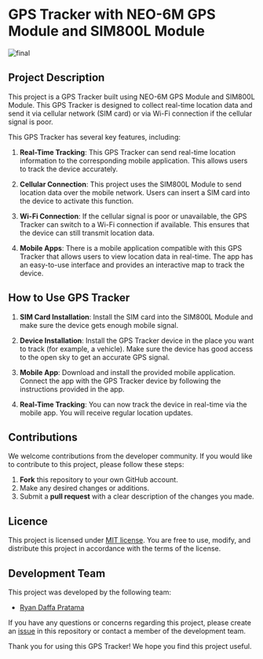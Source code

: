 # GPS Tracker with NEO-6M GPS Module and SIM800L Module

![final](https://github.com/11neuty/GPS-tracker/assets/49444532/6708b546-ba7f-4b96-8e3b-ccc12e0fe5e5)


## Project Description
This project is a GPS Tracker built using NEO-6M GPS Module and SIM800L Module. This GPS Tracker is designed to collect real-time location data and send it via cellular network (SIM card) or via Wi-Fi connection if the cellular signal is poor. 

This GPS Tracker has several key features, including:

1. **Real-Time Tracking**: This GPS Tracker can send real-time location information to the corresponding mobile application. This allows users to track the device accurately.

2. **Cellular Connection**: This project uses the SIM800L Module to send location data over the mobile network. Users can insert a SIM card into the device to activate this function.

3. **Wi-Fi Connection**: If the cellular signal is poor or unavailable, the GPS Tracker can switch to a Wi-Fi connection if available. This ensures that the device can still transmit location data.

4. **Mobile Apps**: There is a mobile application compatible with this GPS Tracker that allows users to view location data in real-time. The app has an easy-to-use interface and provides an interactive map to track the device.

## How to Use GPS Tracker

1. **SIM Card Installation**: Install the SIM card into the SIM800L Module and make sure the device gets enough mobile signal.

2. **Device Installation**: Install the GPS Tracker device in the place you want to track (for example, a vehicle). Make sure the device has good access to the open sky to get an accurate GPS signal.

3. **Mobile App**: Download and install the provided mobile application. Connect the app with the GPS Tracker device by following the instructions provided in the app.

4. **Real-Time Tracking**: You can now track the device in real-time via the mobile app. You will receive regular location updates.

## Contributions
We welcome contributions from the developer community. If you would like to contribute to this project, please follow these steps:

1. **Fork** this repository to your own GitHub account.
2. Make any desired changes or additions.
3. Submit a **pull request** with a clear description of the changes you made.

## Licence
This project is licensed under [MIT license](LICENSE). You are free to use, modify, and distribute this project in accordance with the terms of the license.

## Development Team
This project was developed by the following team:

- [Ryan Daffa Pratama](https://github.com/11neuty)

If you have any questions or concerns regarding this project, please create an [issue](https://github.com/nama-repo/issues) in this repository or contact a member of the development team.

Thank you for using this GPS Tracker! We hope you find this project useful.

